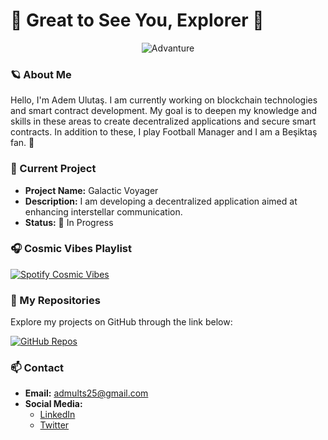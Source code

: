 # 🌌 **Great to See You, Explorer** 🚀

<p align="center">
  <img src="https://media1.giphy.com/media/v1.Y2lkPTc5MGI3NjExNjYzZXZncHU5aG1kOHphMWhldnl0bTRxb3hlbTNkcHF2MTA2NGtsNSZlcD12MV9pbnRlcm5hbF9naWZfYnlfaWQmY3Q9Zw/cEYFeE4wJ6jdDVBiiIM/giphy.webp" alt="Advanture" />
</p>

### 🪐 About Me
Hello, I'm Adem Ulutaş. I am currently working on blockchain technologies and smart contract development. My goal is to deepen my knowledge and skills in these areas to create decentralized applications and secure smart contracts. In addition to these, I play Football Manager and I am a Beşiktaş fan. 🦅

### 🚀 Current Project
- **Project Name:** Galactic Voyager
- **Description:** I am developing a decentralized application aimed at enhancing interstellar communication.
- **Status:** 🚧 In Progress

### 🎧 Cosmic Vibes Playlist
[![Spotify Cosmic Vibes](https://img.shields.io/badge/Spotify-Listen%20to%20Cosmic%20Vibes-green?style=for-the-badge&logo=spotify)](https://open.spotify.com/playlist/4CaGLSvubcWJbNigWHfWDl?si=6cb87fda957a4cc7)

### 🌠 My Repositories
Explore my projects on GitHub through the link below:

[![GitHub Repos](https://img.shields.io/badge/My%20Repositories-GitHub-blue?style=for-the-badge&logo=github)](https://github.com/admults25?tab=repositories)

### 📫 Contact
- **Email:** [admults25@gmail.com](mailto:admults25@gmail.com)
- **Social Media:**
  - [LinkedIn](https://www.linkedin.com/in/admults25/)
  - [Twitter](https://twitter.com/admults25)
